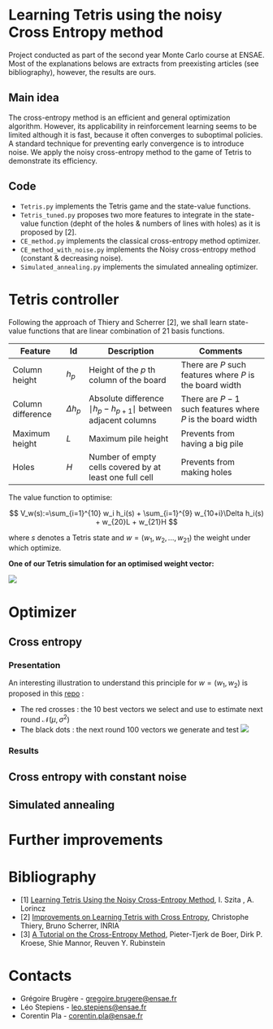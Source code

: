 # Learning Tetris using the noisy Cross Entropy method
Project conducted as part of the second year Monte Carlo course at ENSAE. Most of the explanations belows are extracts from preexisting articles (see bibliography), however, the results are ours.
## Main idea 
The cross-entropy method is an efficient and general optimization algorithm. However, its applicability in reinforcement learning seems to be limited although it is fast, because it often converges to suboptimal policies. A standard technique for preventing early convergence is to introduce noise. We apply the noisy cross-entropy method to the game of Tetris to demonstrate its efficiency.
## Code
* `Tetris.py` implements the Tetris game and the state-value functions.
* `Tetris_tuned.py` proposes two more features to integrate in the state-value function (depht of the holes & numbers of lines with holes) as it is proposed by [2]. 
* `CE_method.py` implements the classical cross-entropy method optimizer.
* `CE_method_with_noise.py` implements the Noisy cross-entropy method (constant & decreasing noise).
* `Simulated_annealing.py` implements the simulated annealing optimizer. 
# Tetris controller
Following the approach of Thiery and Scherrer [2], we shall learn state-value functions that are linear combination of 21 basis functions.

| Feature  | Id | Description  | Comments |
| ------------- | ------------- | ------------- | ------------- |
| Column height   | $h_p$ | Height of the $p$ th column of the board  | There are $P$ such features where $P$ is the board width  |
| Column difference  | $\Delta h_p$  | Absolute difference $\mid h_p − h_{p+1} \mid$ between adjacent columns  | There are $P − 1$ such features where $P$ is the board width  |
| Maximum height  | $L$  | Maximum pile height  | Prevents from having a big pile  |
| Holes  | $H$  | Number of empty cells covered by at least one full cell  | Prevents from making holes  |

The value function to optimise: 

$$
V_w(s):=\sum_{i=1}^{10} w_i h_i(s) + \sum_{i=1}^{9} w_{10+i}\Delta h_i(s) + w_{20}L + w_{21}H
$$

where $s$ denotes a Tetris state and $w=(w_1,w_2,...,w_{21})$ the weight under which optimize.


**One of our Tetris simulation for an optimised weight vector:**

![](https://github.com/corentinpla/Learning-Tetris-Using-the-Noisy-Cross-Entropy-Method/blob/main/Tetris.gif)


# Optimizer
## Cross entropy 
### Presentation
An interesting illustration to understand this principle for $w=(w_1,w_2)$ is proposed in this [repo](https://github.com/amundim/cross_entropy_optimization) :
* The red crosses : the 10 best vectors we select and use to estimate next round $\mathcal{N}\left(\mu, \sigma^2\right)$
* The black dots : the next round 100 vectors we generate and test 
![](https://github.com/corentinpla/Learning-Tetris-Using-the-Noisy-Cross-Entropy-Method/blob/main/cross_entropy_optimization.gif)

### Results 

## Cross entropy with constant noise 
## Simulated annealing
# Further improvements
# Bibliography 
* [1] [Learning Tetris Using the Noisy Cross-Entropy Method](https://www.researchgate.net/publication/6743957_Learning_Tetris_Using_the_Noisy_Cross-Entropy_Method), I. Szita , A. Lorincz 
* [2] [Improvements on Learning Tetris with Cross Entropy](https://inria.hal.science/inria-00418930/document), Christophe Thiery, Bruno Scherrer, INRIA
* [3] [A Tutorial on the Cross-Entropy Method](https://link.springer.com/article/10.1007/s10479-005-5724-z), Pieter-Tjerk de Boer, Dirk P. Kroese, Shie Mannor, Reuven Y. Rubinstein
# Contacts

* Grégoire Brugère - gregoire.brugere@ensae.fr  
* Léo Stepiens - leo.stepiens@ensae.fr
* Corentin Pla - corentin.pla@ensae.fr  



